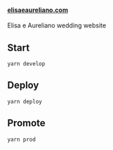 #### <a href="https://elisaeaureliano.com" target="_blank">elisaeaureliano.com</a>

Elisa e Aureliano wedding website

## Start
    yarn develop

## Deploy
    yarn deploy
    
## Promote
    yarn prod
